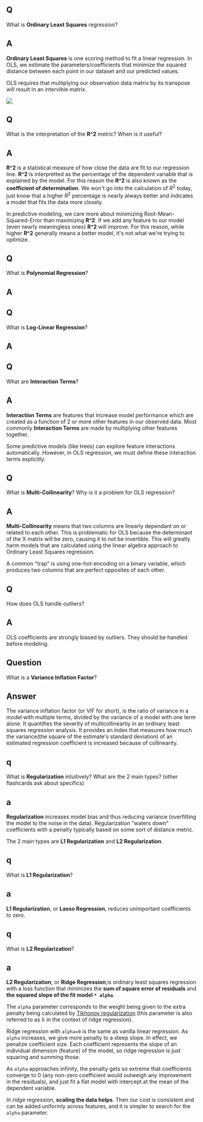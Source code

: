 ## Q
What is **Ordinary Least Squares** regression?

## A
**Ordinary Least Squares** is one scoring method to fit a linear regression. In OLS, we estimate the parameters/coefficients that minimize the squared distance between each point in our dataset and our predicted values.

OLS requires that multiplying our observation data matrix by its transpose will result in an intervible matrix.

<img src="https://latex.codecogs.com/svg.latex?\Large&space;
\begin{align}
y = X \beta + \epsilon \\
y = X \beta \\
X^{T}y =  X^{T}X \beta \\
(X^{T}X)^{-1}X^{T}y =  (X^{T}X)^{-1}X^{T}X \beta \\
(X^{T}X)^{-1}X^{T}y = \hat{\beta}
\end{align}
" class="mx-auto d-block" style="background-color:white;"/>

## Q
What is the interpretation of the **R^2** metric? When is it useful?

## A
**R^2** is a statistical measure of how close the data are fit to our regression line. **R^2** is interpretted as the percentage of the dependent variable that is explained by the model. For this reason the **R^2** is also known as the **coefficient of determination**. We won't go into the calculation of $R^2$ today, just know that a higher $R^2$ percentage is nearly always better and indicates a model that fits the data more closely.

In predictive modeling, we care more about minimizing Root-Mean-Squared-Error than maximizing **R^2**. If we add any feature to our model (even nearly meaningless ones) **R^2** will improve. For this reason, while higher **R^2** generally means a better model, it's not what we're trying to optimize.

## Q
What is **Polynomial Regression**?

## A

## Q
What is **Log-Linear Regression**?

## A

## Q
What are **Interaction Terms**?

## A
**Interaction Terms** are features that increase model performance which are created as a function of 2 or more other features in our observed data. Most commonly **Interaction Terms** are made by multiplying other features together.

Some predictive models (like trees) can explore feature interactions automatically. However, in OLS regression, we must define these interaction terms explicitly.

## Q
What is **Multi-Collinearity**? Why is it a problem for OLS regression?

## A
**Multi-Collinearity** means that two columns are linearly dependant on or related to each other. This is problematic for OLS because the determinant of the X matrix will be zero, causing it to not be invertible. This will greatly harm models that are calculated using the linear algebra approach to Ordinary Least Squares regression.

A common "trap" is using one-hot-encoding on a binary variable, which produces two columns that are perfect opposites of each other.

## Q
How does OLS handle outliers?

## A
OLS coefficients are strongly biased by outliers. They should be handled before modeling.

## Question
What is a **Variance Inflation Factor**?

## Answer
The variance inflation factor (or VIF for short), is the ratio of variance in a model with multiple terms, divided by the variance of a model with one term alone. It quantifies the severity of multicollineartiy in an ordinary least squares regression analysis. It provides an index that measures how much the variance(the square of the estimate's standard deviation) of an estimated regression coefficient is increased because of collinearity.

## q
What is **Regularization** intuitively? What are the 2 main types? (other flashcards ask about specifics)

## a
**Regularization** increases model bias and thus reducing variance (overfitting the model to the noise in the data). Regularization "waters down" coefficients with a penalty typically based on some sort of distance metric.

The 2 main types are **L1 Regularization** and **L2 Regularization**.

## q
What is **L1 Regularization**?

## a
**L1 Regularization**, or **Lasso Regression**, reduces unimportant coefficients to zero.

## q
What is **L2 Regularization**?

## a
**L2 Regularization**, or **Ridge Regression**,is ordinary least squares regression with a loss function that minimizes the **sum of square error of residuals** and **the squared slope of the fit model `* alpha`**.

The `alpha` parameter corresponds to the weight being given to the extra penalty being calculated by [Tikhonov regularization](https://en.wikipedia.org/wiki/Tikhonov_regularization) (this parameter is also referred to as &lambda;	in the context of ridge regression).

Ridge regression with `alpha=0` is the same as vanilla linear regression. As `alpha` increases, we give more penalty to a steep slope. In effect, we penalize coefficient size. Each coefficient represents the slope of an individual dimension (feature) of the model, so ridge regression is just squaring and summing those.

As `alpha` approaches infinity, the penalty gets so extreme that coefficients converge to 0 (any non-zero coefficient would outweigh any improvement in the residuals), and just fit a flat model with intercept at the mean of the dependent variable.

In ridge regression, **scaling the data helps**. Then our cost is consistent and can be added uniformly across features, and it is simpler to search for the `alpha` parameter.
